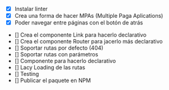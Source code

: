 - [X] Instalar linter
- [X] Crea una forma de hacer MPAs (Multiple Paga Aplications)
- [X] Poder navegar entre páginas con el botón de atrás
- [] Crea el componente Link para hacerlo declarativo
- [] Crea el componente Router para jacerlo más declarativo
- [] Soportar rutas por defecto (404)
- [] Soportar rutas con parámetros
- [] Componente <Router /> para hacerlo declarativo
- [] Lacy Loading de las rutas
- [] Testing
- [] Publicar el paquete en NPM